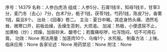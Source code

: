 序号：14379
名称：人参白虎汤
组成：人参5分，石膏1钱半，知母1钱半，甘草3分，麦门冬（去心）7分，白术7分，栀子1钱，茯苓1钱，芍药1钱，陈皮7分，香薷1钱，扁豆8个。
出处：《回春》卷二。
主治：夏日中暍。其症身热头痛、洒然毛耸、微寒口开，前板齿燥，舌燥生苔刺，大烦渴。
加减：热极，小便遗尿不止，加黄柏（炒）；烦躁，加辰砂末、酸枣仁；若腹痛呕哕，吐泻饱闷，切不可用石膏。
功效：None
用法用量：加莲肉10个、乌梅1个，水煎服。
制备方法：上锉。
临床应用：None
各家论述：None
用药禁忌：None
附注：None
